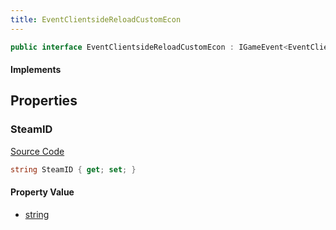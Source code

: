 ```yaml
---
title: EventClientsideReloadCustomEcon
---
```


```csharp
public interface EventClientsideReloadCustomEcon : IGameEvent<EventClientsideReloadCustomEcon>
```

#### Implements

## Properties

### SteamID

[Source Code](https://github.com/swiftly-solution/swiftlys2/blob/main/managed/src/SwiftlyS2.Generated/GameEvents/Interfaces/EventClientsideReloadCustomEcon.cs#L21)

```csharp
string SteamID { get; set; }
```

#### Property Value

- [string](https://learn.microsoft.com/dotnet/api/system.string)

